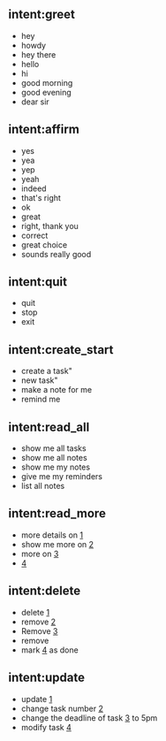 ## intent:greet
- hey
- howdy
- hey there
- hello
- hi
- good morning
- good evening
- dear sir

## intent:affirm
- yes
- yea
- yep
- yeah
- indeed
- that's right
- ok
- great
- right, thank you
- correct
- great choice
- sounds really good

## intent:quit
- quit
- stop
- exit

## intent:create_start
- create a task"
- new task"
- make a note for me
- remind me

## intent:read_all
- show me all tasks
- show me all notes
- show me my notes
- give me my reminders
- list all notes

## intent:read_more
- more details on [1](index)
- show me more on [2](index)
- more on [3](index)
- [4](index)

## intent:delete
- delete [1](index)
- remove [2](index)
- Remove [3](index)
- remove
- mark [4](index) as done

## intent:update
- update [1](index)
- change task number [2](index)
- change the deadline  of task [3](index) to 5pm
- modify task [4](index)
